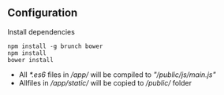 ## Configuration

Install dependencies
```
npm install -g brunch bower
npm install
bower install
```

- All *\*.es6* files in */app/* will be compiled to *"/public/js/main.js"*
- Allfiles in */app/static/* will be copied to */public/* folder